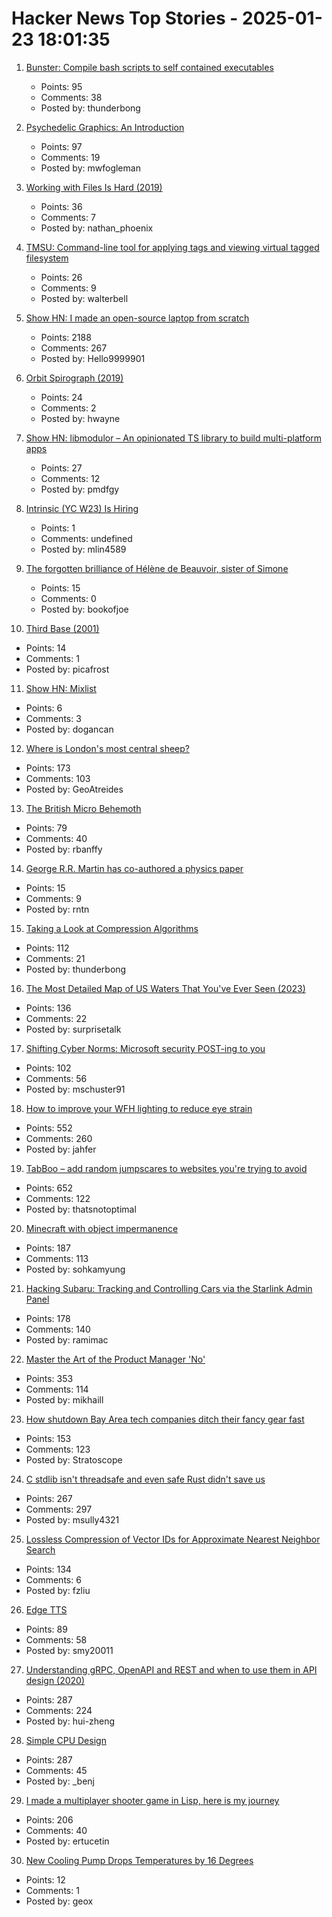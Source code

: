 # Hacker News Top Stories - 2025-01-23 18:01:35

1. [Bunster: Compile bash scripts to self contained executables](https://github.com/yassinebenaid/bunster)
   - Points: 95
   - Comments: 38
   - Posted by: thunderbong

2. [Psychedelic Graphics: An Introduction](https://benpence.com/blog/post/psychedelic-graphics-0)
   - Points: 97
   - Comments: 19
   - Posted by: mwfogleman

3. [Working with Files Is Hard (2019)](https://danluu.com/deconstruct-files/)
   - Points: 36
   - Comments: 7
   - Posted by: nathan_phoenix

4. [TMSU: Command-line tool for applying tags and viewing virtual tagged filesystem](https://tmsu.org/)
   - Points: 26
   - Comments: 9
   - Posted by: walterbell

5. [Show HN: I made an open-source laptop from scratch](https://www.byran.ee/posts/creation/)
   - Points: 2188
   - Comments: 267
   - Posted by: Hello9999901

6. [Orbit Spirograph (2019)](https://www.redblobgames.com/x/1903-orbit-spirograph/)
   - Points: 24
   - Comments: 2
   - Posted by: hwayne

7. [Show HN: libmodulor – An opinionated TS library to build multi-platform apps](https://github.com/c100k/libmodulor)
   - Points: 27
   - Comments: 12
   - Posted by: pmdfgy

8. [Intrinsic (YC W23) Is Hiring](undefined)
   - Points: 1
   - Comments: undefined
   - Posted by: mlin4589

9. [The forgotten brilliance of Hélène de Beauvoir, sister of Simone](https://www.theguardian.com/artanddesign/2025/jan/20/helene-de-beauvoir-sister-simone-picasso-jean-paul-sartre)
   - Points: 15
   - Comments: 0
   - Posted by: bookofjoe

10. [Third Base (2001)](https://www.americanscientist.org/article/third-base)
   - Points: 14
   - Comments: 1
   - Posted by: picafrost

11. [Show HN: Mixlist](https://www.mixlist.org/)
   - Points: 6
   - Comments: 3
   - Posted by: dogancan

12. [Where is London's most central sheep?](https://diamondgeezer.blogspot.com/2025/01/londons-most-central-sheep.html)
   - Points: 173
   - Comments: 103
   - Posted by: GeoAtreides

13. [The British Micro Behemoth](https://www.abortretry.fail/p/the-british-micro-behemoth)
   - Points: 79
   - Comments: 40
   - Posted by: rbanffy

14. [George R.R. Martin has co-authored a physics paper](https://arstechnica.com/science/2025/01/george-r-r-martin-has-co-authored-a-physics-paper/)
   - Points: 15
   - Comments: 9
   - Posted by: rntn

15. [Taking a Look at Compression Algorithms](https://cefboud.github.io/posts/compression/)
   - Points: 112
   - Comments: 21
   - Posted by: thunderbong

16. [The Most Detailed Map of US Waters That You've Ever Seen (2023)](https://www.esri.com/arcgis-blog/products/arcgis-living-atlas/water/the-most-detailed-map-of-us-waters-that-youve-ever-seen/)
   - Points: 136
   - Comments: 22
   - Posted by: surprisetalk

17. [Shifting Cyber Norms: Microsoft security POST-ing to you](https://berthub.eu/articles/posts/shifting-cyber-norms-microsoft-post/)
   - Points: 102
   - Comments: 56
   - Posted by: mschuster91

18. [How to improve your WFH lighting to reduce eye strain](https://rustle.ca/posts/articles/work-from-home-lighting)
   - Points: 552
   - Comments: 260
   - Posted by: jahfer

19. [TabBoo – add random jumpscares to websites you're trying to avoid](https://tabboo.xyz/)
   - Points: 652
   - Comments: 122
   - Posted by: thatsnotoptimal

20. [Minecraft with object impermanence](https://www.aiweirdness.com/minecraft-with-object-impermanence/)
   - Points: 187
   - Comments: 113
   - Posted by: sohkamyung

21. [Hacking Subaru: Tracking and Controlling Cars via the Starlink Admin Panel](https://samcurry.net/hacking-subaru)
   - Points: 178
   - Comments: 140
   - Posted by: ramimac

22. [Master the Art of the Product Manager 'No'](https://LetsNotDoThat.com)
   - Points: 353
   - Comments: 114
   - Posted by: mikhaill

23. [How shutdown Bay Area tech companies ditch their fancy gear fast](https://www.sfgate.com/tech/article/silicon-valley-disposition-auction-company-20039023.php)
   - Points: 153
   - Comments: 123
   - Posted by: Stratoscope

24. [C stdlib isn't threadsafe and even safe Rust didn't save us](https://www.edgedb.com/blog/c-stdlib-isn-t-threadsafe-and-even-safe-rust-didn-t-save-us)
   - Points: 267
   - Comments: 297
   - Posted by: msully4321

25. [Lossless Compression of Vector IDs for Approximate Nearest Neighbor Search](https://arxiv.org/abs/2501.10479)
   - Points: 134
   - Comments: 6
   - Posted by: fzliu

26. [Edge TTS](https://github.com/rany2/edge-tts)
   - Points: 89
   - Comments: 58
   - Posted by: smy20011

27. [Understanding gRPC, OpenAPI and REST and when to use them in API design (2020)](https://cloud.google.com/blog/products/api-management/understanding-grpc-openapi-and-rest-and-when-to-use-them)
   - Points: 287
   - Comments: 224
   - Posted by: hui-zheng

28. [Simple CPU Design](http://simplecpudesign.com/)
   - Points: 287
   - Comments: 45
   - Posted by: _benj

29. [I made a multiplayer shooter game in Lisp, here is my journey](https://ertu.dev/posts/i-made-an-online-shooter-game-in-lisp/)
   - Points: 206
   - Comments: 40
   - Posted by: ertucetin

30. [New Cooling Pump Drops Temperatures by 16 Degrees](https://samueli.ucla.edu/new-cooling-pump-drops-temperatures-by-16-degrees-more-at-source-of-heat/)
   - Points: 12
   - Comments: 1
   - Posted by: geox

